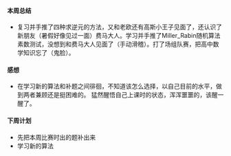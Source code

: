 #### 本周总结

+  复习并手推了四种求逆元的方法，又和老欧还有高斯小王子见面了，还认识了新朋友（暑假好像见过一面）费马大人。学习并手推了Miller_Rabin随机算法素数测试，没想到和费马大人见面了（手动滑稽）。打了场组队赛，把高中数学知识忘了（鬼脸）。

#### 感想

+  在学习新的算法和补题之间徘徊，不知道该怎么选择，以自己目前的水平，做到两者兼顾还是挺困难的。
   猛然醒悟自己上课时的状态，浑浑噩噩的，该醒一醒了。

#### 下周计划

+  先把本周比赛时出的题补出来
+  学习新的算法



